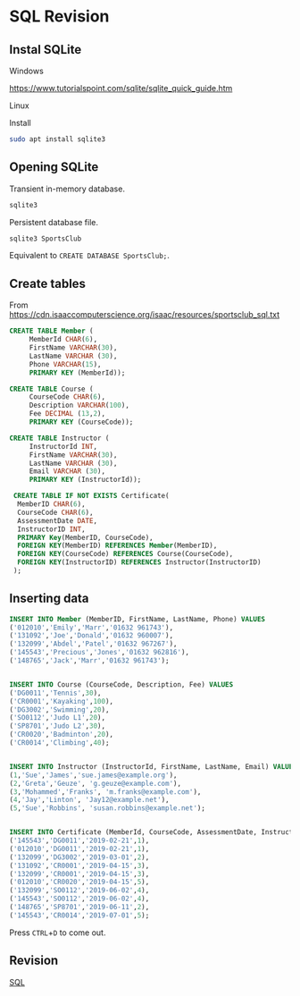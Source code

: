 # SQL Revision

## Instal SQLite

Windows

<https://www.tutorialspoint.com/sqlite/sqlite_quick_guide.htm>

Linux

Install

```bash
sudo apt install sqlite3
```

## Opening SQLite

Transient in-memory database.

```bash
sqlite3
```

Persistent database file.

```bash
sqlite3 SportsClub
```

Equivalent to `CREATE DATABASE SportsClub;`.

## Create tables

From <https://cdn.isaaccomputerscience.org/isaac/resources/sportsclub_sql.txt>

```sql
CREATE TABLE Member (
     MemberId CHAR(6),
     FirstName VARCHAR(30),
     LastName VARCHAR (30),
     Phone VARCHAR(15),
     PRIMARY KEY (MemberId));

CREATE TABLE Course (
     CourseCode CHAR(6),
     Description VARCHAR(100),
     Fee DECIMAL (13,2),
     PRIMARY KEY (CourseCode));

CREATE TABLE Instructor (
     InstructorId INT,
     FirstName VARCHAR(30),
     LastName VARCHAR (30),
     Email VARCHAR (30),
     PRIMARY KEY (InstructorId));

 CREATE TABLE IF NOT EXISTS Certificate(
  MemberID CHAR(6),
  CourseCode CHAR(6),
  AssessmentDate DATE,
  InstructorID INT,
  PRIMARY Key(MemberID, CourseCode),
  FOREIGN KEY(MemberID) REFERENCES Member(MemberID),
  FOREIGN KEY(CourseCode) REFERENCES Course(CourseCode),
  FOREIGN KEY(InstructorID) REFERENCES Instructor(InstructorID)
 );
```

## Inserting data

```sql
INSERT INTO Member (MemberID, FirstName, LastName, Phone) VALUES
('012010','Emily','Marr','01632 961743'),
('131092','Joe','Donald','01632 960007'),
('132099','Abdel','Patel','01632 967267'),
('145543','Precious','Jones','01632 962816'),
('148765','Jack','Marr','01632 961743');


INSERT INTO Course (CourseCode, Description, Fee) VALUES
('DG0011','Tennis',30),
('CR0001','Kayaking',100),
('DG3002','Swimming',20),
('SO0112','Judo L1',20),
('SP8701','Judo L2',30),
('CR0020','Badminton',20),
('CR0014','Climbing',40);


INSERT INTO Instructor (InstructorId, FirstName, LastName, Email) VALUES
(1,'Sue','James','sue.james@example.org'),
(2,'Greta','Geuze', 'g.geuze@example.com'),
(3,'Mohammed','Franks', 'm.franks@example.com'),
(4,'Jay','Linton', 'Jay12@example.net'),
(5,'Sue','Robbins', 'susan.robbins@example.net');


INSERT INTO Certificate (MemberId, CourseCode, AssessmentDate, InstructorId) VALUES
('145543','DG0011','2019-02-21',1),
('012010','DG0011','2019-02-21',1),
('132099','DG3002','2019-03-01',2),
('131092','CR0001','2019-04-15',3),
('132099','CR0001','2019-04-15',3),
('012010','CR0020','2019-04-15',5),
('132099','SO0112','2019-06-02',4),
('145543','SO0112','2019-06-02',4),
('148765','SP8701','2019-06-11',2),
('145543','CR0014','2019-07-01',5);
```

Press `CTRL`+`D` to come out.

## Revision

[SQL](https://isaaccomputerscience.org/topics/sql?examBoard=aqa&stage=gcse)